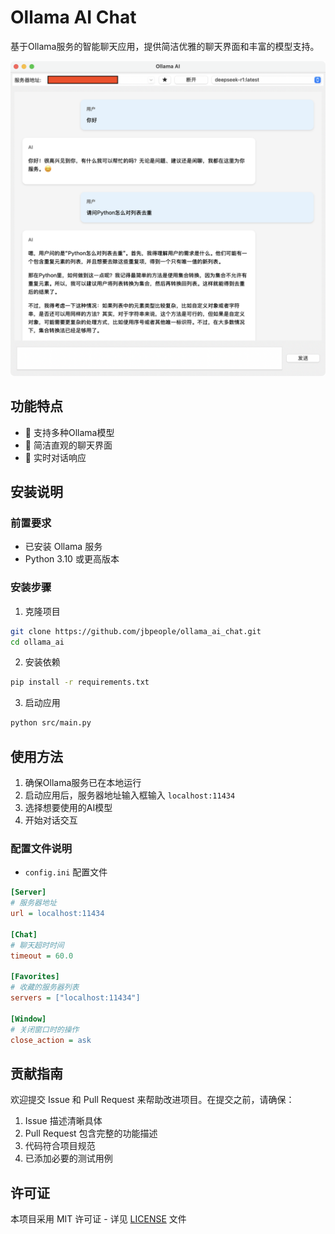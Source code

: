# Ollama AI Chat

基于Ollama服务的智能聊天应用，提供简洁优雅的聊天界面和丰富的模型支持。

![image](./static/screenshot.png)

## 功能特点

- 🚀 支持多种Ollama模型
- 💬 简洁直观的聊天界面
- 🔄 实时对话响应

## 安装说明

### 前置要求

- 已安装 Ollama 服务
- Python 3.10 或更高版本

### 安装步骤

1. 克隆项目
```bash
git clone https://github.com/jbpeople/ollama_ai_chat.git
cd ollama_ai
```

2. 安装依赖
```bash
pip install -r requirements.txt
```

3. 启动应用
```bash
python src/main.py
```

## 使用方法

1. 确保Ollama服务已在本地运行
2. 启动应用后，服务器地址输入框输入 `localhost:11434`
3. 选择想要使用的AI模型
4. 开始对话交互

### 配置文件说明

- `config.ini` 配置文件

```ini
[Server]
# 服务器地址
url = localhost:11434

[Chat]
# 聊天超时时间
timeout = 60.0

[Favorites]
# 收藏的服务器列表
servers = ["localhost:11434"]

[Window]
# 关闭窗口时的操作
close_action = ask
```





## 贡献指南

欢迎提交 Issue 和 Pull Request 来帮助改进项目。在提交之前，请确保：

1. Issue 描述清晰具体
2. Pull Request 包含完整的功能描述
3. 代码符合项目规范
4. 已添加必要的测试用例

## 许可证

本项目采用 MIT 许可证 - 详见 [LICENSE](LICENSE) 文件
